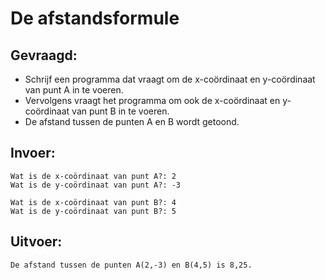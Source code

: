 # De afstandsformule

## Gevraagd:

* Schrijf een programma dat vraagt om de x-coördinaat en y-coördinaat van punt A in te voeren.
* Vervolgens vraagt het programma om ook de x-coördinaat en y-coördinaat van punt B in te voeren.
* De afstand tussen de punten A en B wordt getoond.

## Invoer:
```
Wat is de x-coördinaat van punt A?: 2
Wat is de y-coördinaat van punt A?: -3

Wat is de x-coördinaat van punt B?: 4
Wat is de y-coördinaat van punt B?: 5
```

## Uitvoer:

```
De afstand tussen de punten A(2,-3) en B(4,5) is 8,25.
```
